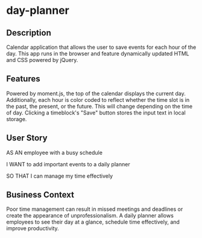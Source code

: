 # day-planner

## Description
Calendar application that allows the user to save events for each hour of the day. This app runs in the browser and feature dynamically updated HTML and CSS powered by jQuery.


## Features
Powered by moment.js, the top of the calendar displays the current day. Additionally, each hour is color coded to reflect whether the time slot is in the past, the present, or the future. This will change depending on the time of day. Clicking a timeblock's "Save" button stores the input text in local storage.


## User Story
AS AN employee with a busy schedule

I WANT to add important events to a daily planner

SO THAT I can manage my time effectively 


## Business Context
Poor time management can result in missed meetings and deadlines or create the appearance of unprofessionalism. A daily planner allows employees to see their day at a glance, schedule time effectively, and improve productivity. 
